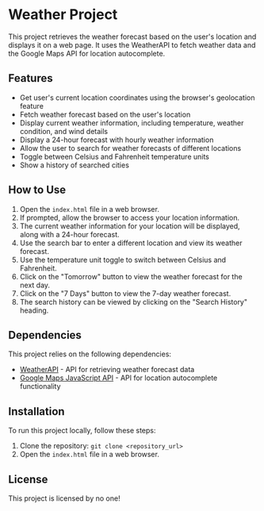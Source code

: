 # Weather Project

This project retrieves the weather forecast based on the user's location and displays it on a web page. It uses the WeatherAPI to fetch weather data and the Google Maps API for location autocomplete.

## Features

- Get user's current location coordinates using the browser's geolocation feature
- Fetch weather forecast based on the user's location
- Display current weather information, including temperature, weather condition, and wind details
- Display a 24-hour forecast with hourly weather information
- Allow the user to search for weather forecasts of different locations
- Toggle between Celsius and Fahrenheit temperature units
- Show a history of searched cities

## How to Use

1. Open the `index.html` file in a web browser.
2. If prompted, allow the browser to access your location information.
3. The current weather information for your location will be displayed, along with a 24-hour forecast.
4. Use the search bar to enter a different location and view its weather forecast.
5. Use the temperature unit toggle to switch between Celsius and Fahrenheit.
6. Click on the "Tomorrow" button to view the weather forecast for the next day.
7. Click on the "7 Days" button to view the 7-day weather forecast.
8. The search history can be viewed by clicking on the "Search History" heading.

## Dependencies

This project relies on the following dependencies:

- [WeatherAPI](https://www.weatherapi.com/) - API for retrieving weather forecast data
- [Google Maps JavaScript API](https://developers.google.com/maps/documentation/javascript/overview) - API for location autocomplete functionality

## Installation

To run this project locally, follow these steps:

1. Clone the repository: `git clone <repository_url>`
2. Open the `index.html` file in a web browser.

## License

This project is licensed by no one!

